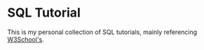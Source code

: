 # SQL Tutorial
This is my personal collection of SQL tutorials, mainly referencing [W3School's](https://www.w3schools.com/sql/exercise.asp).